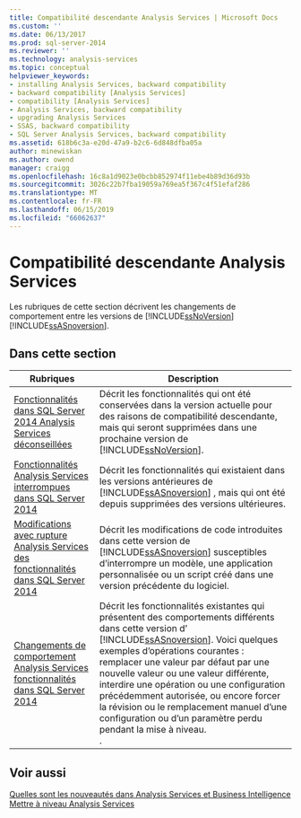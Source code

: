 ```yaml
---
title: Compatibilité descendante Analysis Services | Microsoft Docs
ms.custom: ''
ms.date: 06/13/2017
ms.prod: sql-server-2014
ms.reviewer: ''
ms.technology: analysis-services
ms.topic: conceptual
helpviewer_keywords:
- installing Analysis Services, backward compatibility
- backward compatibility [Analysis Services]
- compatibility [Analysis Services]
- Analysis Services, backward compatibility
- upgrading Analysis Services
- SSAS, backward compatibility
- SQL Server Analysis Services, backward compatibility
ms.assetid: 618b6c3a-e20d-47a9-b2c6-6d848dfba05a
author: minewiskan
ms.author: owend
manager: craigg
ms.openlocfilehash: 16c8a1d9023e0bcbb852974f11ebe4b89d36d93b
ms.sourcegitcommit: 3026c22b7fba19059a769ea5f367c4f51efaf286
ms.translationtype: MT
ms.contentlocale: fr-FR
ms.lasthandoff: 06/15/2019
ms.locfileid: "66062637"
---
```

# <a name="analysis-services-backward-compatibility"></a>Compatibilité descendante Analysis Services
  Les rubriques de cette section décrivent les changements de comportement entre les versions de  [!INCLUDE[ssNoVersion](../includes/ssnoversion-md.md)] [!INCLUDE[ssASnoversion](../includes/ssasnoversion-md.md)].  
  
## <a name="in-this-section"></a>Dans cette section  
  
|Rubriques|Description|  
|------------|-----------------|  
|[Fonctionnalités dans SQL Server 2014 Analysis Services déconseillées](deprecated-analysis-services-features-in-sql-server-2014.md)|Décrit les fonctionnalités qui ont été conservées dans la version actuelle pour des raisons de compatibilité descendante, mais qui seront supprimées dans une prochaine version de [!INCLUDE[ssNoVersion](../includes/ssnoversion-md.md)].|  
|[Fonctionnalités Analysis Services interrompues dans SQL Server 2014](discontinued-analysis-services-functionality-in-sql-server-2014.md)|Décrit les fonctionnalités qui existaient dans les versions antérieures de  [!INCLUDE[ssASnoversion](../includes/ssasnoversion-md.md)] , mais qui ont été depuis supprimées des versions ultérieures.|  
|[Modifications avec rupture Analysis Services des fonctionnalités dans SQL Server 2014](breaking-changes-to-analysis-services-features-in-sql-server-2014.md)|Décrit les modifications de code introduites dans cette version de [!INCLUDE[ssASnoversion](../includes/ssasnoversion-md.md)] susceptibles d’interrompre un modèle, une application personnalisée ou un script créé dans une version précédente du logiciel.|  
|[Changements de comportement Analysis Services fonctionnalités dans SQL Server 2014](behavior-changes-to-analysis-services-features-in-sql-server-2014.md)|Décrit les fonctionnalités existantes qui présentent des comportements différents dans cette version d’ [!INCLUDE[ssASnoversion](../includes/ssasnoversion-md.md)]. Voici quelques exemples d’opérations courantes : remplacer une valeur par défaut par une nouvelle valeur ou une valeur différente, interdire une opération ou une configuration précédemment autorisée, ou encore forcer la révision ou le remplacement manuel d’une configuration ou d’un paramètre perdu pendant la mise à niveau.<br /> .|  
  
## <a name="see-also"></a>Voir aussi  
 [Quelles sont les nouveautés dans Analysis Services et Business Intelligence](what-s-new-in-analysis-services.md)   
 [Mettre à niveau Analysis Services](../database-engine/install-windows/upgrade-analysis-services.md)  
  
  
